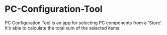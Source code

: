 # PC-Configuration-Tool
PC Configuration Tool is an app for selecting PC components from a 'Store'. It's able to calculate the total sum of the selected items.
